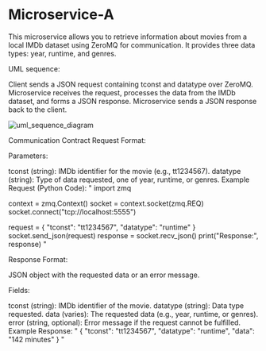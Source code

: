 # Microservice-A
This microservice allows you to retrieve information about movies from a local IMDb dataset using ZeroMQ for communication. It provides three data types: year, runtime, and genres.


UML sequence:

Client sends a JSON request containing tconst and datatype over ZeroMQ.
Microservice receives the request, processes the data from the IMDb dataset, and forms a JSON response.
Microservice sends a JSON response back to the client.


![uml_sequence_diagram](https://github.com/user-attachments/assets/dc11973b-b505-4779-b8ab-606998378af0)



Communication Contract
Request Format:

Parameters:

tconst (string): IMDb identifier for the movie (e.g., tt1234567).
datatype (string): Type of data requested, one of year, runtime, or genres.
Example Request (Python Code):
"
import zmq

context = zmq.Context()
socket = context.socket(zmq.REQ)
socket.connect("tcp://localhost:5555")

request = {
    "tconst": "tt1234567",
    "datatype": "runtime"
}
socket.send_json(request)
response = socket.recv_json()
print("Response:", response)
"



Response Format:

JSON object with the requested data or an error message.

Fields:

tconst (string): IMDb identifier of the movie.
datatype (string): Data type requested.
data (varies): The requested data (e.g., year, runtime, or genres).
error (string, optional): Error message if the request cannot be fulfilled.
Example Response:
"
{
    "tconst": "tt1234567",
    "datatype": "runtime",
    "data": "142 minutes"
}
"
